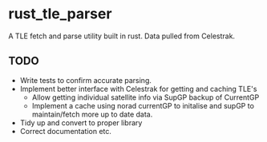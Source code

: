 # rust_tle_parser

A TLE fetch and parse utility built in rust. Data pulled from Celestrak.

## TODO
- Write tests to confirm accurate parsing.
- Implement better interface with Celestrak for getting and caching TLE's
    - Allow getting individual satellite info via SupGP backup of CurrentGP
    - Implement a cache using norad currentGP to initalise and supGP to maintain/fetch more up to date data.
- Tidy up and convert to proper library
- Correct documentation etc.
